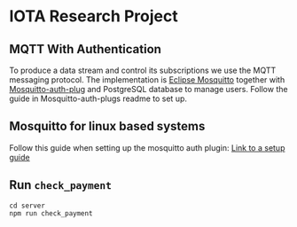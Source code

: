 # IOTA Research Project

## MQTT With Authentication
To produce a data stream and control its subscriptions we use the MQTT messaging protocol. The implementation is [Eclipse Mosquitto](https://projects.eclipse.org/projects/technology.mosquitto) together with [Mosquitto-auth-plug](https://github.com/jpmens/mosquitto-auth-plug) and PostgreSQL database to manage users. Follow the guide in Mosquitto-auth-plugs readme to set up. 

## Mosquitto for linux based systems
Follow this guide when setting up the mosquitto auth plugin: [Link to a setup guide](http://www.yasith.me/2016/04/securing-mqtt-connection-using.html)

## Run `check_payment`
```
cd server
npm run check_payment
```

